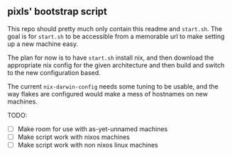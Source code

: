## pixls' bootstrap script

This repo should pretty much only contain this readme and `start.sh`. The goal
is for `start.sh` to be accessible from a memorable url to make setting up a new
machine easy.

The plan for now is to have `start.sh` install nix, and then download the
appropriate nix config for the given architecture and then build and switch to
the new configuration based.

The current `nix-darwin-config` needs some tuning to be usable, and the way
flakes are configured would make a mess of hostnames on new machines.

TODO:
- [ ] Make room for use with as-yet-unnamed machines
- [ ] Make script work with nixos machines
- [ ] Make script work with non nixos linux machines
